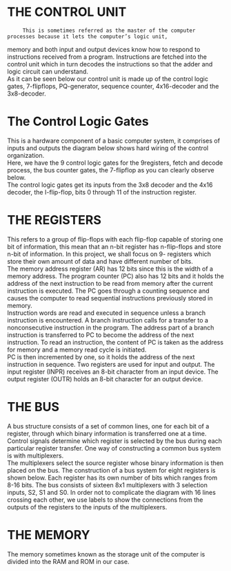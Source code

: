 # THE CONTROL UNIT
         This is sometimes referred as the master of the computer processes because it lets the computer’s logic unit,
memory and both input and output devices know how to respond to instructions received from a program.
Instructions are fetched into the control unit which in turn decodes the instructions so that the adder and logic
circuit can understand. 
<br>
As it can be seen below our control unit is made up of the control logic gates, 7-flipflops, PQ-generator, sequence
counter, 4x16-decoder and the 3x8-decoder.
<br>

# The Control Logic Gates
This is a hardware component of a basic computer system, it comprises
of inputs and outputs the diagram below shows hard wiring of the control
organization.<br>
Here, we have the 9 control logic gates for the 9registers, fetch and
decode process, the bus counter gates, the 7-flipflop as you can clearly observe
below.<br>
The control logic gates get its inputs from the 3x8 decoder and the 4x16
decoder, the I-flip-flop, bits 0 through 11 of the instruction register.
<br>

# THE REGISTERS
This refers to a group of flip-flops with each flip-flop capable of storing
one bit of information, this mean that an n-bit register has n-flip-flops and store
n-bit of information. In this project, we shall focus on 9- registers which store
their own amount of data and have different number of bits.
<br>
The memory address register (AR) has 12 bits since this is the width of a
memory address. The program counter (PC) also has 12 bits and it holds the
address of the next instruction to be read from memory after the current
instruction is executed. The PC goes through a counting sequence and causes the
computer to read sequential instructions previously stored in memory. 
<br>
Instruction words are read and executed in sequence unless a branch instruction is
encountered. A branch instruction calls for a transfer to a nonconsecutive
instruction in the program. The address part of a branch instruction is transferred
to PC to become the address of the next instruction. To read an instruction, the
content of PC is taken as the address for memory and a memory read cycle is
initiated. <br>
PC is then incremented by one, so it holds the address of the next
instruction in sequence. Two registers are used for input and output. The input
register (INPR) receives an 8-bit character from an input device. The output
register (OUTR) holds an 8-bit character for an output device.
<br>

# THE BUS
A bus structure consists of a set of common lines, one for each bit of a register,
through which binary information is transferred one at a time. Control signals
determine which register is selected by the bus during each particular register
transfer. One way of constructing a common bus system is with multiplexers. 
<br>
The multiplexers select the source register whose binary information is then placed on
the bus. The construction of a bus system for eight registers is shown below. Each
register has its own number of bits which ranges from 8-16 bits. The bus consists
of sixteen 8x1 multiplexers with 3 selection inputs, S2, S1 and S0. In order not to
complicate the diagram with 16 lines crossing each other, we use labels to show
the connections from the outputs of the registers to the inputs of the multiplexers.


# THE MEMORY
The memory sometimes known as the storage unit of the computer is divided into
the RAM and ROM in our case.